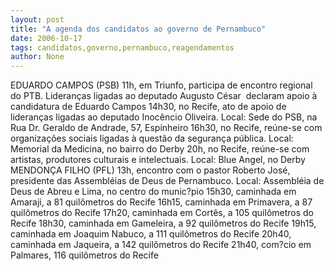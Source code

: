 ```yaml
---
layout: post
title: "A agenda dos candidatos ao governo de Pernambuco"
date: 2006-10-17
tags: candidatos,governo,pernambuco,reagendamentos
author: None
---
```


EDUARDO CAMPOS (PSB)
11h, em Triunfo, participa de encontro regional do PTB.&nbsp;Lideranças ligadas ao&nbsp;deputado Augusto César&nbsp; declaram apoio à candidatura de Eduardo Campos 
14h30, no Recife, ato de apoio de lideranças ligadas ao deputado Inocêncio Oliveira. Local: Sede do PSB, na Rua Dr. Geraldo de Andrade, 57, Espinheiro 
16h30, no Recife, reúne-se com organizações sociais ligadas à questão da segurança pública. Local: Memorial da Medicina, no bairro do Derby 
20h, no Recife, reúne-se com artistas, produtores culturais e intelectuais. Local: Blue Angel, no&nbsp;Derby 
MENDONÇA FILHO (PFL)
13h, encontro com o pastor Roberto José, presidente das Assembléias de Deus de Pernambuco. Local: Assembléia de Deus de Abreu e Lima, no centro do munic?pio
15h30, caminhada em Amaraji, a 81 quilômetros do Recife
16h15, caminhada em Primavera, a 87 quilômetros do Recife
17h20, caminhada em Cortês, a 105 quilômetros do Recife
18h30, caminhada em Gameleira, a 92 quilômetros do Recife
19h15, caminhada em Joaquim Nabuco, a 111 quilômetros do Recife
20h40, caminhada em Jaqueira, a 142 quilômetros do Recife
21h40, com?cio em Palmares, 116 quilômetros do Recife 